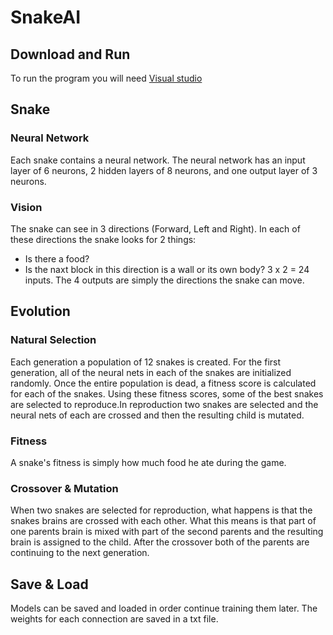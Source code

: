 # SnakeAI
## Download and Run
To run the program you will need [Visual studio](https://visualstudio.microsoft.com/)
## Snake
### Neural Network
Each snake contains a neural network. The neural network has an input layer of 6 neurons, 2 hidden layers of 8 neurons, and one output layer of 3 neurons. 
### Vision
The snake can see in 3 directions (Forward, Left and Right). In each of these directions the snake looks for 2 things:
* Is there a food?
* Is the naxt block in this direction is a wall or its own body?
3 x 2 = 24 inputs. The 4 outputs are simply the directions the snake can move.
## Evolution
### Natural Selection
Each generation a population of 12 snakes is created. For the first generation, all of the neural nets in each of the snakes
are initialized randomly. Once the entire population is dead, a fitness score is calculated for each of the snakes. Using these
fitness scores, some of the best snakes are selected to reproduce.In reproduction two snakes are selected and the neural
nets of each are crossed and then the resulting child is mutated.
### Fitness
A snake's fitness is simply how much food he ate during the game.
### Crossover & Mutation
When two snakes are selected for reproduction, what happens is that the snakes brains are crossed with
each other. What this means is that part of one parents brain is mixed with part of the second parents and
the resulting brain is assigned to the child. After the crossover both of the parents are continuing to the next generation.
## Save & Load
Models can be saved and loaded in order continue training them later. The weights for each connection are saved in a txt file.
